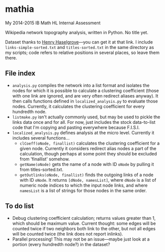 mathia
======

My 2014-2015 IB Math HL Internal Assessment

Wikipedia network topography analysis, written in Python. No title yet.

Dataset thanks to [Henry Haselgrove](http://haselgrove.id.au/wikipedia.htm)––you can get it at that link. I include `links-simple-sorted.txt` and `titles-sorted.txt` in the same directory as my scripts; code refers to relative positions in several places, so leave them there.

## File index

+ `analysis.py` compiles the network into a list format and isolates the nodes for which it is possible to calculate a clustering coefficient (those with one link are ignored, and are very often redirect aliases anyway). It then calls functions defined in `localized_analysis.py` to evaluate those nodes. Currently, it calculates the clustering coefficient for every hundredth node.
+ `listmake.py` isn't actually commonly used, but may be used to pickle the links data once and for all. For now, just includes the stock data-to-list code that I'm copying and pasting everywhere because F.I.S.I.
+ `localized_analysis.py` defines analysis at the micro level. Currently it includes several functions...
    + `clCoeff(oNode, finallist)` calculates the clustering coefficient for a given node. Currently it considers redirect alias nodes a part of the calculation, though perhaps at some point they should be excluded from 'finallist' somehow.
    + `getName(oNode)` gets the name of a node with ID `oNode` by pulling it from titles-sorted.txt.
    + `getOutlinks(oNode, finallist)` finds the outgoing links of a node with ID `oNode`. It returns `[dNode, namesList]`, where `dNode` is a list of numeric node indices to which the input node links, and where `namesList` is a list of strings for those nodes in the same order.


## To do list

+ Debug clustering coefficient calculation; returns values greater than 1, which should be maximum value. Current thought: some edges will be counted twice if two neighbors both link to the other, but not all edges will be counted twice (the link does not report inlinks).
+ Parallel processing! This may not be an issue––maybe just look at a portion (every hundredth node?) in the dataset?
